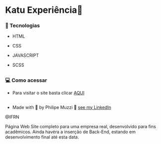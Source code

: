 # Katu Experiência💜 

### :rocket: Tecnologias

<p align="justify">

- HTML

- CSS

- JAVASCRIPT

- SCSS




</p>

##

</p>

### 💻 Como acessar

<p align="justify">

-  Para visitar o site basta clicar <a href="https://philipemuzzi.github.io/novo-catu/" target="_blank">AQUI</a>


</p>

##

 -  Made with 💙 by Philipe Muzzi 👋 <a href="https://www.linkedin.com/in/philipemuzzi/" target="_blank">see my LinkedIn</a>

 @IFRN











Página Web Site completo para uma empresa real, desenvolvido para fins acadêmicos. Ainda havéra a inserção de Back-End, estando em desenvolvimento final até esta data.
